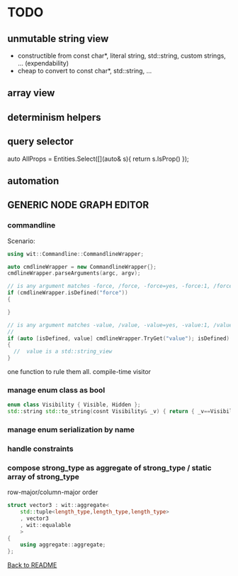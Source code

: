 # TODO

## unmutable string view

- constructible from const char*, literal string, std::string, custom strings, ... (expendability)
- cheap to convert to const char*, std::string, ...

## array view

## determinism helpers

## query selector

auto AllProps = Entities.Select([](auto& s){ return s.IsProp() });

## automation

## GENERIC NODE GRAPH EDITOR

### commandline

Scenario:

```cpp
using wit::Commandline::CommandlineWrapper;

auto cmdlineWrapper = new CommandlineWrapper{};
cmdlineWrapper.parseArguments(argc, argv);

// is any argument matches -force, /force, -force=yes, -force:1, /force=0, or /force:"true"
if (cmdlineWrapper.isDefined("force"))
{

}

// is any argument matches -value, /value, -value=yes, -value:1, /value=0, or /value:"true"
// 
if (auto [isDefined, value] cmdlineWrapper.TryGet("value"); isDefined)
{
  //  value is a std::string_view
}
```

one function to rule them all.
compile-time visitor

### manage enum class as bool

```cpp
enum class Visibility { Visible, Hidden };
std::string std::to_string(cosnt Visibility& _v) { return { _v==Visibility::Visible?"Visible":"Hidden" }; }
```

### manage enum serialization by name

### handle constraints

### compose strong_type as aggregate of strong_type / static array of strong_type

row-major/column-major order

```cpp
struct vector3 : wit::aggregate<
    std::tuple<length_type,length_type,length_type>
    , vector3
    , wit::equalable
    >
{
    using aggregate::aggregate;
};
```

[Back to README](README.md)